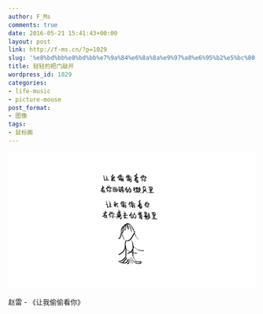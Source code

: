 ```yaml
---
author: F_Ms
comments: true
date: 2016-05-21 15:41:43+00:00
layout: post
link: http://f-ms.cn/?p=1029
slug: '%e8%bd%bb%e8%bd%bb%e7%9a%84%e6%8a%8a%e9%97%a8%e6%95%b2%e5%bc%80'
title: 轻轻的把门敲开
wordpress_id: 1029
categories:
- life-music
- picture-mouse
post_format:
- 图像
tags:
- 鼠标画
---
```


![让我偷偷看你，在你回眸的微风里；让我偷偷看你，在你离去的背影里_20160519](/img/post/wp/2016/05/让我偷偷看你，在你回眸的微风里；让我偷偷看你，在你离去的背影里_20160519.png)


赵雷 - 《让我偷偷看你》



